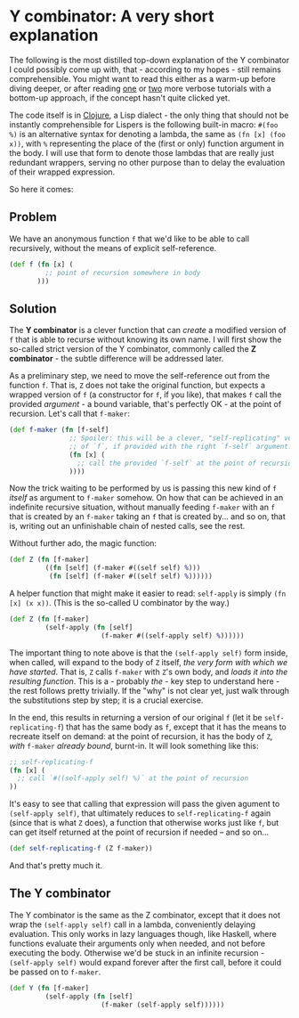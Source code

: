 Y combinator: A very short explanation
===

The following is the most distilled top-down explanation of the Y combinator I
could possibly come up with, that - according to my hopes - still remains
comprehensible. You might want to read this either as a warm-up before diving
deeper, or after reading
[one](http://blog.tomtung.com/2012/10/yet-another-y-combinator-tutorial/) or
[two](https://www.cs.toronto.edu/~david/courses/csc324_w15/extra/ycomb.html)
more verbose tutorials with a bottom-up approach, if the concept hasn't quite
clicked yet.

The code itself is in [Clojure](https://clojure.org/), a Lisp dialect - the only
thing that should not be instantly comprehensible for Lispers is the following
built-in macro: `#(foo %)` is an alternative syntax for denoting a lambda, the
same as `(fn [x] (foo x))`, with `%` representing the place of the (first or
only) function argument in the body. I will use that form to denote those
lambdas that are really just redundant wrappers, serving no other purpose than
to delay the evaluation of their wrapped expression.

So here it comes:

Problem
---
We have an anonymous function `f` that we'd like to be able to call recursively,
without the means of explicit self-reference.

```clojure
(def f (fn [x] (
         ;; point of recursion somewhere in body
       )))
```

Solution
---
The **Y combinator** is a clever function that can _create_ a modified version
of `f` that is able to recurse without knowing its own name. I will first show
the so-called strict version of the Y combinator, commonly called the **Z
combinator** - the subtle difference will be addressed later. 

As a preliminary step, we need to move the self-reference out from the function
`f`. That is, `Z` does not take the original function, but expects a wrapped
version of `f` (a constructor for `f`, if you like), that makes `f` call the
provided _argument_ - a bound variable, that's perfectly OK - at the point of
recursion. Let's call that `f-maker`:

```clojure
(def f-maker (fn [f-self]
               ;; Spoiler: this will be a clever, "self-replicating" version
               ;; of `f`, if provided with the right `f-self` argument.
               (fn [x] (
                 ;; call the provided `f-self` at the point of recursion
               ))))
```

Now the trick waiting to be performed by us is passing this new kind of `f`
_itself_ as argument to `f-maker` somehow. On how that can be achieved in an
indefinite recursive situation, without manually feeding `f-maker` with an `f`
that is created by an `f-maker` taking an `f` that is created by... and so on,
that is, writing out an unfinishable chain of nested calls, see the rest.

Without further ado, the magic function:

```clojure
(def Z (fn [f-maker]
         ((fn [self] (f-maker #((self self) %)))
          (fn [self] (f-maker #((self self) %))))))
```

A helper function that might make it easier to read: `self-apply` is simply
`(fn [x] (x x))`. (This is the so-called U combinator by the way.)

```clojure
(def Z (fn [f-maker]
         (self-apply (fn [self]
                       (f-maker #((self-apply self) %))))))
```

The important thing to note above is that the `(self-apply self)` form inside,
when called, will expand to the body of `Z` itself, _the very form with which we
have started_. That is, `Z` calls `f-maker` with `Z`'s own body, and _loads it
into the resulting function_. This is a - probably _the_ - key step to
understand here - the rest follows pretty trivially. If the "why" is not clear
yet, just walk through the substitutions step by step; it is a crucial exercise.

In the end, this results in returning a version of our original `f` (let it be
`self-replicating-f`) that has the same body as `f`, except that it has the
means to recreate itself on demand: at the point of recursion, it has the body
of `Z`_, with_ `f-maker` _already bound_, burnt-in. It will look something like
this:

```clojure
;; self-replicating-f
(fn [x] (
  ;; call `#((self-apply self) %)` at the point of recursion
))
```

It's easy to see that calling that expression will pass the given agument to
`(self-apply self)`, that ultimately reduces to `self-replicating-f` again
(since that is what `Z` does), a function that otherwise works just like `f`,
but can get itself returned at the point of recursion if needed – and so on...

```clojure
(def self-replicating-f (Z f-maker))
```

And that's pretty much it.

The Y combinator
---
The Y combinator is the same as the Z combinator, except that it does not wrap
the `(self-apply self)` call in a lambda, conveniently delaying evaluation. This
only works in lazy languages though, like Haskell, where functions evaluate
their arguments only when needed, and not before executing the body. Otherwise
we'd be stuck in an infinite recursion - `(self-apply self)` would expand
forever after the first call, before it could be passed on to `f-maker`.

```clojure
(def Y (fn [f-maker]
         (self-apply (fn [self]
                       (f-maker (self-apply self))))))
```
